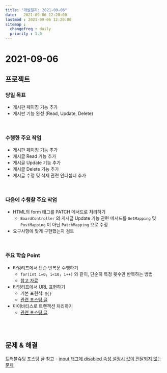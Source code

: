 ```yaml
---
title: "개발일지: 2021-09-06"
date:   2021-09-06 12:20:00
lastmod : 2021-09-06 12:20:00
sitemap :
  changefreq : daily
  priority : 1.0
---
```


# 2021-09-06
## 프로젝트
### 당일 목표
- 게시판 페이징 기능 추가
- 게시판 기능 완성 (Read, Update, Delete)

<br/>

### 수행한 주요 작업
- 게시판 페이징 기능 추가
- 게시글 Read 기능 추가
- 게시글 Update 기능 추가
- 게시글 Delete 기능 추가
- 게시글 수정 및 삭제 관련 인터셉터 추가



<br/>

### 다음에 수행할 주요 작업
- HTML의 form 태그를 PATCH 메서드로 처리하기
  - `BoardController` 의 게시글 Update 기능 관련 메서드를 `GetMapping` 및 `PostMapping` 이 아닌 `PatchMapping` 으로 수정
- 요구사항에 맞게 구현했는지 검토


<br/>

### 주요 학습 Point
- 타임리프에서 단순 반복문 수행하기
  - `for(int i=0; i<10; i++)` 와 같이, 단순히 특정 횟수만 반복하는 방법
  - [참고 자료](https://ifuwanna.tistory.com/200)
- 타임리프에서 URL 표현하기
  - 기본 표현식: `@{}`
  - [관련 포스팅 글](https://taegyunwoo.github.io/thymeleaf/THYMELEAF_Link)
- 마이바티스로 트랜잭션 처리하기
  - [관련 포스팅 글](https://taegyunwoo.github.io/mybatis/MyBatis_MyBatisFunction)

<br/><br/>

## 문제 & 해결
트러블슈팅 포스팅 글 참고 - [input 태그에 disabled 속성 설정시 값이 전달되지 않는 문제](https://taegyunwoo.github.io/ts/TroubleShooting_DisabledReadOnly)
